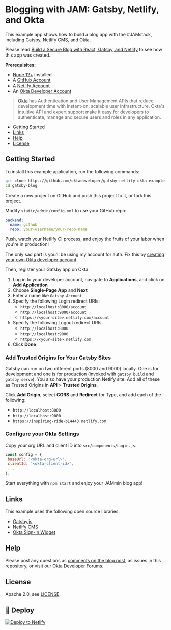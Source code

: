 # Blogging with JAM: Gatsby, Netlify, and Okta
 
This example app shows how to build a blog app with the #JAMstack, including Gatsby, Netlify CMS, and Okta. 

Please read [Build a Secure Blog with React, Gatsby, and Netlify](https://developer.okta.com/blog/2020/02/18/gatsby-react-netlify) to see how this app was created.

**Prerequisites:** 

* [Node 12+](https://nodejs.org/en/) installed
* A [GitHub Account](https://github.com/join)
* A [Netlify Account](https://app.netlify.com/signup)
* An [Okta Developer Account](https://developer.okta.com/signup)

> [Okta](https://developer.okta.com/) has Authentication and User Management APIs that reduce development time with instant-on, scalable user infrastructure. Okta's intuitive API and expert support make it easy for developers to authenticate, manage and secure users and roles in any application.

* [Getting Started](#getting-started)
* [Links](#links)
* [Help](#help)
* [License](#license)

## Getting Started

To install this example application, run the following commands:

```bash
git clone https://github.com/oktadeveloper/gatsby-netlify-okta-example.git gatsby-blog
cd gatsby-blog
```

Create a new project on GitHub and push this project to it, or fork this project.

Modify `static/admin/config.yml` to use your GitHub repo:

```yaml
backend:
  name: github
  repo: your-username/your-repo-name
```

Push, watch your Netlify CI process, and enjoy the fruits of your labor when you're in production! 

The only sad part is you'll be using my account for auth. Fix this by [creating your own Okta developer account](https://developer.okta.com/signup).

Then, register your Gatsby app on Okta:

1. Log in to your developer account, navigate to **Applications**, and click on **Add Application**
2. Choose **Single-Page App** and **Next**
3. Enter a name like `Gatsby Account`
4. Specify the following Login redirect URIs:
    * `http://localhost:8000/account`
    * `http://localhost:9000/account`
    * `https://<your-site>.netlify.com/account`
5. Specify the following Logout redirect URIs:
    * `http://localhost:8000`
    * `http://localhost:9000`
    * `https://<your-site>.netlify.com`
6. Click **Done**

### Add Trusted Origins for Your Gatsby Sites

Gatsby can run on two different ports (8000 and 9000) locally. One is for development and one is for production (invoked with `gatsby build` and `gatsby serve`). You also have your production Netlify site. Add all of these as Trusted Origins in **API** > **Trusted Origins**. 

Click **Add Origin**, select **CORS** and **Redirect** for Type, and add each of the following:

* `http://localhost:8000`
* `http://localhost:9000`
* `https://inspiring-ride-b14443.netlify.com`

### Configure your Okta Settings

Copy your org URL and client ID into `src/components/Login.js`:

```js
const config = {
 baseUrl: '<okta-org-url>',
 clientId: '<okta-client-id>',
 ...
};
```

Start everything with `npm start` and enjoy your JAMmin blog app!

## Links

This example uses the following open source libraries:

* [Gatsby.js](https://www.gatsbyjs.org/)
* [Netlify CMS](https://www.netlifycms.org/)
* [Okta Sign-In Widget](https://developer.okta.com/code/javascript/okta_sign-in_widget/)

## Help

Please post any questions as [comments on the blog post](https://developer.okta.com/blog/2020/02/18/gatsby-react-netlify), as issues in this repository, or visit our [Okta Developer Forums](https://devforum.okta.com/).

## License

Apache 2.0, see [LICENSE](LICENSE).

## 💫 Deploy

[![Deploy to Netlify](https://www.netlify.com/img/deploy/button.svg)](https://app.netlify.com/start/deploy?repository=https://github.com/oktadeveloper/gatsby-netlify-okta-example)
